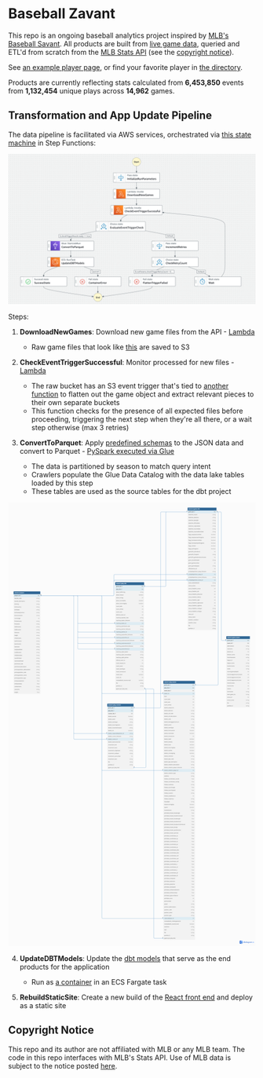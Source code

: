 # Baseball Zavant

This repo is an ongoing baseball analytics project inspired by [MLB's Baseball Savant](https://baseballsavant.mlb.com/). All products are built from [live game data](https://github.com/zpgallegos/zavant/blob/master/docs/example-game-raw.json), queried and ETL'd from scratch from the [MLB Stats API](https://statsapi.mlb.com) (see the [copyright notice](#copyright-notice)).

See [an example player page](http://zavant.zgallegos.com/players/605141), or find your favorite player in [the directory](http://zavant.zgallegos.com/).

Products are currently reflecting stats calculated from **6,453,850** events from **1,132,454** unique plays across **14,962** games.

## Transformation and App Update Pipeline

The data pipeline is facilitated via AWS services, orchestrated via [this state machine](https://github.com/zpgallegos/zavant/blob/master/landing/step-functions/zavant-update-pipeline-sanitized.json) in Step Functions:

![Pipeline](landing/step-functions/pipeline.png)

Steps:

1. **DownloadNewGames**: Download new game files from the API - [Lambda](https://github.com/zpgallegos/zavant/blob/master/landing/lambda/zavant-download-games/function/lambda_function.py)

    - Raw game files that look like [this](https://github.com/zpgallegos/zavant/blob/master/docs/example-game-raw.json) are saved to S3

2. **CheckEventTriggerSuccessful**: Monitor processed for new files - [Lambda](https://github.com/zpgallegos/zavant/blob/master/landing/lambda/zavant-monitor-for-flattened/function/lambda_function.py)

    - The raw bucket has an S3 event trigger that's tied to [another function](https://github.com/zpgallegos/zavant/tree/master/landing/lambda/zavant-process-raw-game) to flatten out the game object and extract relevant pieces to their own separate buckets
    - This function checks for the presence of all expected files before proceeding, triggering the next step when they're all there, or a wait step otherwise (max 3 retries)

3. **ConvertToParquet**: Apply [predefined schemas](https://github.com/zpgallegos/zavant/blob/master/landing/glue/schemas) to the JSON data and convert to Parquet - [PySpark executed via Glue](https://github.com/zpgallegos/zavant/blob/master/landing/glue/statsapi_convert_json_to_parquet.py)
    - The data is partitioned by season to match query intent
    - Crawlers populate the Glue Data Catalog with the data lake tables loaded by this step
    - These tables are used as the source tables for the dbt project

![Data Model](docs/zavant_datamart.png)

4. **UpdateDBTModels**: Update the [dbt models](https://github.com/zpgallegos/zavant/tree/master/dbt/zavant_mlb_analytics) that serve as the end products for the application

    - Run as [a container](https://github.com/zpgallegos/zavant/blob/master/dbt/Dockerfile) in an ECS Fargate task

5. **RebuildStaticSite**: Create a new build of the [React front end](https://github.com/zpgallegos/zavant/tree/master/app) and deploy as a static site

## Copyright Notice

This repo and its author are not affiliated with MLB or any MLB team. The code in this repo interfaces with MLB's Stats API. Use of MLB data is subject to the notice posted [here](http://gdx.mlb.com/components/copyright.txt).
